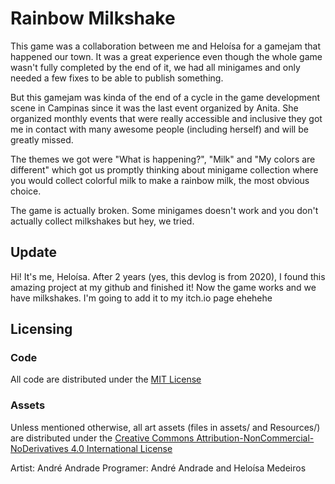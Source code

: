 # Rainbow Milkshake

This game was a collaboration between me and Heloísa for a gamejam that happened our town. It was a great experience even though the whole game wasn't fully completed by the end of it, we had all minigames and only needed a few fixes to be able to publish something.

But this gamejam was kinda of the end of a cycle in the game development scene in Campinas since it was the last event organized by Anita. She organized monthly events that were really accessible and inclusive they got me in contact with many awesome people (including herself) and will be greatly missed.

The themes we got were "What is happening?", "Milk" and "My colors are different" which got us promptly thinking about minigame collection where you would collect colorful milk to make a rainbow milk, the most obvious choice.

The game is actually broken. Some minigames doesn't work and you don't actually collect milkshakes but hey, we tried.

## Update

Hi! It's me, Heloísa. After 2 years (yes, this devlog is from 2020), I found this amazing project at my github and finished it! Now the game works and we have milkshakes. I'm going to add it to my itch.io page ehehehe

## Licensing

### Code

All code are distributed under the [MIT License](LICENSE.md)

### Assets

Unless mentioned otherwise, all art assets (files in assets/ and Resources/) are distributed under the [Creative Commons Attribution-NonCommercial-NoDerivatives 4.0 International License](http://creativecommons.org/licenses/by-nc-nd/4.0/)

Artist: André Andrade
Programer: André Andrade and Heloísa Medeiros